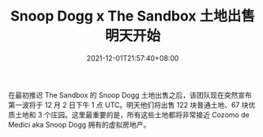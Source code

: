 ﻿---
title: "Snoop Dogg x The Sandbox 土地出售明天开始"
date: 2021-12-01T21:57:40+08:00
lastmod: 2021-12-01T16:45:40+08:00
draft: false
authors: ["Searcher"]
description: "在最初推迟 The Sandbox 的 Snoop Dogg 土地出售之后，该团队现在突然宣布第一波将于 12 月 2 日下午 1 点 UTC。明天他们将出售 122 块普通土地、67 块优质土地和 3 个庄园。这里最重要的是，所有这些土地都将非常接近 Cozomo de Medici aka Snoop Dogg 拥有的虚拟房地产。"
featuredImage: "snoop-dogg-x-the-sandbox-land-sale-starting-tomorrow.png"
tags: ["Virtual World","虚拟世界","Play to Earn"]
categories: ["news"]
news: ["虚拟世界"]
weight: 
lightgallery: true
pinned: false
recommend: false
recommend1: false
---

在最初推迟 The Sandbox 的 Snoop Dogg 土地出售之后，该团队现在突然宣布第一波将于 12 月 2 日下午 1 点 UTC。明天他们将出售 122 块普通土地、67 块优质土地和 3 个庄园。这里最重要的是，所有这些土地都将非常接近 Cozomo de Medici aka Snoop Dogg 拥有的虚拟房地产。

<!--more-->

